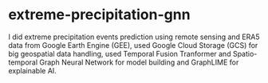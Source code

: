 # extreme-precipitation-gnn
I did extreme precipitation events prediction using remote sensing and ERA5 data from Google Earth Engine (GEE), used Google Cloud Storage (GCS) for big geospatial data handling, used Temporal Fusion Tranformer and Spatio-temporal Graph Neural Network for model building and GraphLIME for explainable AI.

